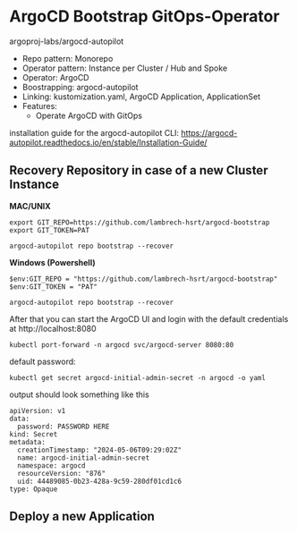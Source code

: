 # ArgoCD Bootstrap GitOps-Operator

argoproj-labs/argocd-autopilot

- Repo pattern: Monorepo
- Operator pattern: Instance per Cluster / Hub and Spoke
- Operator: ArgoCD
- Boostrapping: argocd-autopilot
- Linking: kustomization.yaml, ArgoCD Application, ApplicationSet
- Features:
    - Operate ArgoCD with GitOps

installation guide for the argocd-autopilot CLI: https://argocd-autopilot.readthedocs.io/en/stable/Installation-Guide/

## Recovery Repository in case of a new Cluster Instance

**MAC/UNIX**
```shell
export GIT_REPO=https://github.com/lambrech-hsrt/argocd-bootstrap
export GIT_TOKEN=PAT

argocd-autopilot repo bootstrap --recover
```

**Windows (Powershell)**
```shell
$env:GIT_REPO = "https://github.com/lambrech-hsrt/argocd-bootstrap"
$env:GIT_TOKEN = "PAT"

argocd-autopilot repo bootstrap --recover
```

After that you can start the ArgoCD UI and login with the default credentials at http://localhost:8080
```shell
kubectl port-forward -n argocd svc/argocd-server 8080:80
```

default password:
```shell
kubectl get secret argocd-initial-admin-secret -n argocd -o yaml
```

output should look something like this
```
apiVersion: v1
data:
  password: PASSWORD HERE
kind: Secret
metadata:
  creationTimestamp: "2024-05-06T09:29:02Z"
  name: argocd-initial-admin-secret
  namespace: argocd
  resourceVersion: "876"
  uid: 44489085-0b23-428a-9c59-280df01cd1c6
type: Opaque
```

## Deploy a new Application


